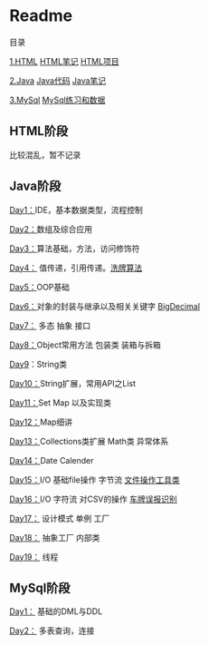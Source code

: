 # Readme

目录              

[1.HTML](#HTML阶段)           [HTML笔记](html笔记)                [HTML项目](html项目)

[2.Java](#Java阶段)              [Java代码](test/src)                    [Java笔记](笔记)

[3.MySql](#MySql阶段)          [MySql练习和数据](MySql笔记)



## HTML阶段

比较混乱，暂不记录





## Java阶段

[Day1：](test/src/Day01)IDE，基本数据类型，流程控制

[Day2：](test/src/Day02)数组及综合应用

[Day3：](test/src/Day03)算法基础，方法，访问修饰符

[Day4：](test/src/Day04)	值传递，引用传递。[洗牌算法](test/src/Day04/case2_shuffle.java)

[Day5：](test/src/Day05)OOP基础

[Day6：](test/src/Day06)对象的封装与继承以及相关关键字   [BigDecimal](笔记/BigDecimal.md)

[Day7：](test/src/Day07)  多态  抽象   接口

[Day8：](test/src/Day08)Object常用方法    包装类   装箱与拆箱

[Day9](test/src/Day09)：String类

[Day10：](test/src/Day10)String扩展，常用API之List  

[Day11：](test/src/Day11)Set   Map  以及实现类

[Day12：](test/src/Day12)Map细讲

[Day13：](test/src/Day13)Collections类扩展   Math类   异常体系

[Day14：](test/src/Day14)Date   Calender

[Day15：](test/src/Day15)I/O  基础file操作  字节流   [文件操作工具类](test/src/Day15/FileManage.java)

[Day16：](test/src/Day16)I/O 字符流  对CSV的操作  [车牌误报识别](test/src/Day16/IOCase.java)

[Day17：](test/src/Day17) 设计模式   单例   工厂

[Day18：](test/src/Day18) 抽象工厂   内部类

[Day19：](test/src/Day19) 线程





## MySql阶段

[Day1：](MySql笔记/MySql笔记Day1.md)      基础的DML与DDL

[Day2：](MySql笔记/MySql笔记Day2.md)     多表查询，连接   

